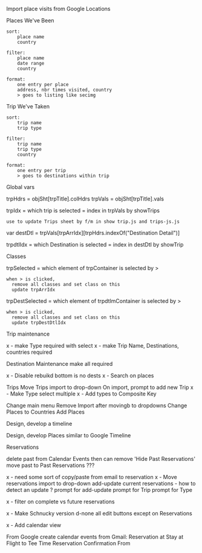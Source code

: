 

Import place visits from Google Locations

Places We've Been

    sort:
        place name
        country
    
    filter:
        place name
        date range
        country

    format:
        one entry per place
        address, nbr times visited, country
        > goes to listing like secimg

Trip We've Taken

    sort:
        trip name
        trip type

    filter:
        trip name
        trip type
        country

    format:
        one entry per trip
        > goes to destinations within trip



Global vars

  trpHdrs         = objSht[trpTitle].colHdrs
  trpVals         = objSht[trpTitle].vals

  trpIdx       = which trip is selected = index in trpVals by showTrips

    use to update Trips sheet by f/m in show trip.js and trips-js.js

  var destDtl = trpVals[trpArrIdx][trpHdrs.indexOf("Destination Detail")]

  trpdtlIdx   = which Destination is selected = index in destDtl by showTrip


Classes

  trpSelected     = which element of trpContainer is selected by >

    when > is clicked, 
      remove all classes and set class on this
      update trpArrIdx

  trpDestSelected = which element of trpdtlmContainer is selected by >

    when > is clicked, 
      remove all classes and set class on this
      update trpDestDtlIdx
    

Trip maintenance

  x - make Type required with select
  x - make Trip Name, Destinations, countries required

Destination Maintenance
  make all required

x - Disable rebuikd bottom is no dests
x - Search on places

Trips
  Move Trips import to drop-down
  On import, prompt to add new Trip
  x - Make Type select multiple
  x - Add types to Composite Key

Change main menu
  Remove Import after movingb to dropdowns
  Change Places to Countries
  Add Places

Design, develop a timeline

Design, develop Places similar to Google Timeline

Reservations

  delete past from Calendar Events
    then can remove 'Hide Past Reservations'
  move past to Past Reservations ???

  x - need some sort of copy/paste from email to reservation
  x - Move reservations import to drop-down
    add-update current reservations - how to detect an update ?
    prompt for add-update
    prompt for Trip
    prompt for Type

  x - filter on complete vs future reservations

x - Make Schnucky version
  d-none all edit buttons except on Reservations

x - Add calendar view


From Google create calendar events from Gmail:
  Reservation at 
  Stay at 
  Flight to 
  Tee Time Reservation Confirmation
  From 
